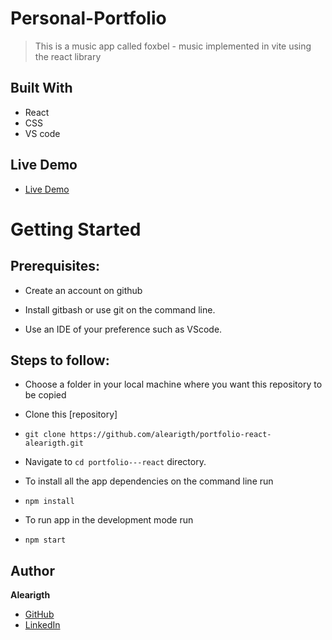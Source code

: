 # Personal-Portfolio
> This is a music app called foxbel - music implemented in vite using the react library
## Built With

- React
- CSS
- VS code

## Live Demo

- [Live Demo](https://portfolio-react-alearigth.netlify.app)


# Getting Started
## Prerequisites:


- Create an account on github

- Install gitbash or use git on the command line.

- Use an IDE of your preference such as VScode.

## Steps to follow:

- Choose a folder in your local machine where you want this repository to be copied

- Clone this [repository] 
- ```
  git clone https://github.com/alearigth/portfolio-react-alearigth.git
  ```

- Navigate to `cd portfolio---react`  directory.

- To install all the app dependencies on the command line run
- ```
  npm install
  ``` 
- To run app in the development mode run 
- ```
  npm start
  ```


## Author

 **Alearigth**

- [GitHub](https://github.com/alearigth)
- [LinkedIn](https://www.linkedin.com/in/alejandro-mogrovejo-martinez-316686237/)


